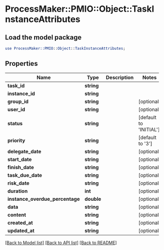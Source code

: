 # ProcessMaker::PMIO::Object::TaskInstanceAttributes

## Load the model package
```perl
use ProcessMaker::PMIO::Object::TaskInstanceAttributes;
```

## Properties
Name | Type | Description | Notes
------------ | ------------- | ------------- | -------------
**task_id** | **string** |  | 
**instance_id** | **string** |  | 
**group_id** | **string** |  | [optional] 
**user_id** | **string** |  | [optional] 
**status** | **string** |  | [default to &#39;INITIAL&#39;]
**priority** | **string** |  | [default to &#39;3&#39;]
**delegate_date** | **string** |  | [optional] 
**start_date** | **string** |  | [optional] 
**finish_date** | **string** |  | [optional] 
**task_due_date** | **string** |  | [optional] 
**risk_date** | **string** |  | [optional] 
**duration** | **int** |  | [optional] 
**instance_overdue_percentage** | **double** |  | [optional] 
**data** | **string** |  | [optional] 
**content** | **string** |  | [optional] 
**created_at** | **string** |  | [optional] 
**updated_at** | **string** |  | [optional] 

[[Back to Model list]](../README.md#documentation-for-models) [[Back to API list]](../README.md#documentation-for-api-endpoints) [[Back to README]](../README.md)



